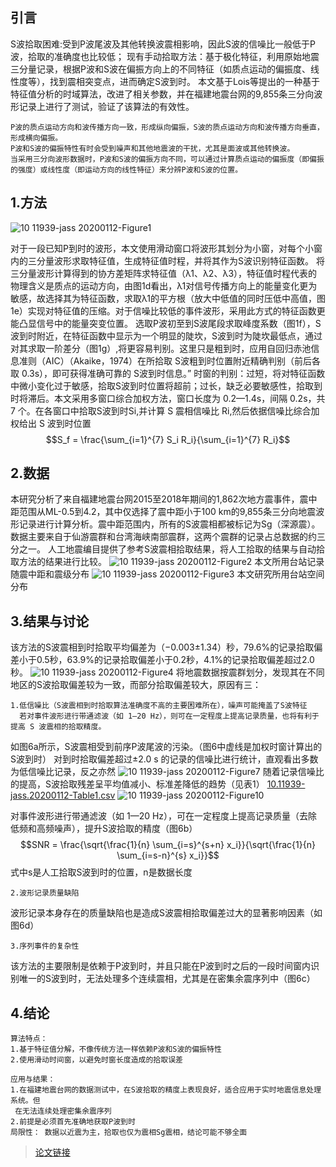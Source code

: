 ##  引言

  S波拾取困难:受到P波尾波及其他转换波震相影响，因此S波的信噪比一般低于P波，拾取的准确度也比较低；
  现有手动拾取方法：基于极化特征，利用原始地震三分量记录，根据P波和S波在偏振方向上的不同特征（如质点运动的偏振度、线性度等），找到震相突变点，进而确定S波到时。
  本文基于Lois等提出的一种基于特征值分析的时域算法，改进了相关参数，并在福建地震台网的9,855条三分向波形记录上进行了测试，验证了该算法的有效性。

```
P波的质点运动方向和波传播方向一致，形成纵向偏振，S波的质点运动方向和波传播方向垂直，形成横向偏振。
P波和S波的偏振特性有时会受到噪声和其他地震波的干扰，尤其是面波或其他转换波。
当采用三分向波形数据时，P波和S波的偏振方向不同，可以通过计算质点运动的偏振度（即偏振的强度）或线性度（即运动方向的线性特征）来分辨P波和S波的位置。
```
## 1.方法
![10 11939-jass 20200112-Figure1](https://github.com/user-attachments/assets/41d58267-5427-4fb7-8599-a01457220126)

  对于一段已知P到时的波形，本文使用滑动窗口将波形其划分为小窗，对每个小窗内的三分量波形求取特征值，生成特征值时程，并将其作为S波识别特征函数。
  将三分量波形计算得到的协方差矩阵求特征值（λ1、λ2、λ3），特征值时程代表的物理含义是质点的运动方向，由图1d看出，λ1对信号传播方向上的能量变化更为敏感，故选择其为特征函数，求取λ1的平方根（放大中低值的同时压低中高值，图1e）实现对特征值的压缩。对于信噪比较低的事件波形，采用此方式的特征函数更能凸显信号中的能量突变位置。
  选取P波初至到S波尾段求取峰度系数（图1f），S波到时附近，在特征函数中显示为一个明显的陡坎，S波到时为陡坎最低点，通过对其求取一阶差分（图1g）,将更容易判别。这里只是粗到时，应用自回归赤池信息准则（AIC）（Akaike，1974）在所拾取 S波粗到时位置附近精确判别（前后各取 0.3s），即可获得准确可靠的 S波到时信息。”
  时窗的判别：过短，将对特征函数中微小变化过于敏感，拾取S波到时位置将超前；过长，缺乏必要敏感性，拾取到时将滞后。本文采用多窗口综合加权方法，窗口长度为 0.2—1.4s，间隔 0.2s，共 7 个。在各窗口中拾取S波到时Si,并计算 S 震相信噪比 Ri,然后依据信噪比综合加权给出 S 波到时位置
    $$S_f = \frac{\sum_{i=1}^{7} S_i R_i}{\sum_{i=1}^{7} R_i}$$

## 2.数据
  本研究分析了来自福建地震台网2015至2018年期间的1,862次地方震事件，震中距范围从ML-0.5到4.2，其中仅选择了震中距小于100 km的9,855条三分向地震波形记录进行计算分析。震中距范围内，所有的S波震相都被标记为Sg（深源震）。
  数据主要来自于仙游震群和台湾海峡南部震群，这两个震群的记录占总数据的约三分之一。
  人工地震编目提供了参考S波震相拾取结果，将人工拾取的结果与自动拾取方法的结果进行比较。
![10 11939-jass 20200112-Figure2](https://github.com/user-attachments/assets/86da5aa5-3382-4ad8-af5e-199f683222d2)
 本文所用台站记录随震中距和震级分布
![10 11939-jass 20200112-Figure3](https://github.com/user-attachments/assets/3cade91e-1346-4221-9cef-d5fd418f136c)
本文研究所用台站空间分布

## 3.结果与讨论
  该方法的S波震相到时拾取平均偏差为（−0.003±1.34）秒，79.6%的记录拾取偏差小于0.5秒，63.9%的记录拾取偏差小于0.2秒，4.1%的记录拾取偏差超过2.0秒。
![10 11939-jass 20200112-Figure4](https://github.com/user-attachments/assets/7d5ea000-9999-40e6-9705-7d1939fd53b5)
  将地震数据按震群划分，发现其在不同地区的S波拾取偏差较为一致，而部分拾取偏差较大，原因有三：
```
1.低信噪比（S波震相到时拾取算法准确度不高的主要困难所在），噪声可能掩盖了S波特征
  若对事件波形进行带通滤波（如 1—20 Hz），则可在一定程度上提高记录质量，也将有利于提高 S 波震相的拾取精度。
```
如图6a所示，S波震相受到前序P波尾波的污染。（图6中虚线是加权时窗计算出的S波到时）
  对到时拾取偏差超过±2.0 s 的记录的信噪比进行统计，直观看出多数为低信噪比记录，反之亦然
![10 11939-jass 20200112-Figure7](https://github.com/user-attachments/assets/388c6071-bdc8-409f-acc5-e750888dc0f1)
随着记录信噪比的提高，S波拾取残差呈平均值减小、标准差降低的趋势（见表1）
[10.11939-jass.20200112-Table1.csv](https://github.com/user-attachments/files/17865652/10.11939-jass.20200112-Table1.csv)
![10 11939-jass 20200112-Figure10](https://github.com/user-attachments/assets/1799173d-16ad-463c-9ece-9dab0193c13f)

对事件波形进行带通滤波（如 1—20 Hz），可在一定程度上提高记录质量（去除低频和高频噪声），提升S波拾取的精度（图6b）
  $$SNR = \frac{\sqrt{\frac{1}{n} \sum_{i=s}^{s+n} x_i}}{\sqrt{\frac{1}{n} \sum_{i=s-n}^{s} x_i}}$$
式中s是人工拾取S波到时的位置，n是数据长度
```
2.波形记录质量缺陷
```
波形记录本身存在的质量缺陷也是造成S波震相拾取偏差过大的显著影响因素（如图6d）

```
3.序列事件的复杂性
```
该方法的主要限制是依赖于P波到时，并且只能在P波到时之后的一段时间窗内识别唯一的S波到时，无法处理多个连续震相，尤其是在密集余震序列中（图6c）

## 4.结论
```
算法特点：
1.基于特征值分解，不像传统方法一样依赖P波和S波的偏振特性
2.使用滑动时间窗，以避免时窗长度造成的拾取误差  

应用与结果：
1.在福建地震台网的数据测试中，在S波拾取的精度上表现良好，适合应用于实时地震信息处理系统。但 
 在无法连续处理密集余震序列
2.前提是必须首先准确地获取P波到时
局限性： 数据以近震为主，拾取也仅为震相Sg震相，结论可能不够全面

```

> [论文链接](https://www.dzxb.org/article/doi/10.11939/jass.20200112)